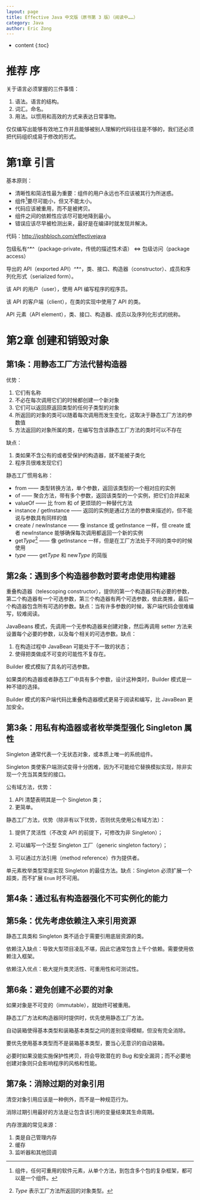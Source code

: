 ```yaml
---
layout: page
title: Effective Java 中文版（原书第 3 版）（阅读中……）
category: Java
author: Eric Zong	
---
```


* content
{:toc}

# 推荐 序

关于语言必须掌握的三件事情：

1. 语法。语言的结构。
2. 词汇。命名。
3. 用法。以惯用和高效的方式来表达日常事物。

仅仅编写出能够有效地工作并且能够被别人理解的代码往往是不够的，我们还必须把代码组织成易于修改的形式。

# 第1章 引言

基本原则：

* 清晰性和简洁性最为重要：组件的用户永远也不应该被其行为所迷惑。
* 组件[^1]要尽可能小，但又不能太小。
* 代码应该被重用，而不是被拷贝。
* 组件之间的依赖性应该尽可能地降到最小。
* 错误应该尽早被检测出来，最好是在编译时就发现并解决。

[^1]: 组件，任何可重用的软件元素，从单个方法，到包含多个包的复杂框架，都可以是一个组件。

代码：http://joshbloch.com/effectivejava

包级私有^*^（package-private，传统的描述性术语） <=> 包级访问（package access）

导出的 API（exported API）^*^，类、接口、构造器（constructor）、成员和序列化形式（serialized form）。

该 API 的用户（user），使用 API 编写程序的程序员。

该 API 的客户端（client），在类的实现中使用了 API 的类。

API 元素（API element），类、接口、构造器、成员以及序列化形式的统称。

# 第2章 创建和销毁对象

## 第1条：用静态工厂方法代替构造器

优势：

1. 它们有名称
2. 不必在每次调用它们的时候都创建一个新对象
3. 它们可以返回原返回类型的任何子类型的对象
4. 所返回的对象的类可以随着每次调用而发生变化，这取决于静态工厂方法的参数值
5. 方法返回的对象所属的类，在编写包含该静态工厂方法的类时可以不存在

缺点：

1. 类如果不含公有的或者受保护的构造器，就不能被子类化
2. 程序员很难发现它们

静态工厂惯用名称：

* from —— 类型转换方法，单个参数，返回该类型的一个相对应的实例
* of —— 聚合方法，带有多个参数，返回该类型的一个实例，把它们合并起来
* valueOf —— 比 from 和 of 更烦琐的一种替代方法
* instance / getInstance —— 返回的实例是通过方法的参数来描述的，但不能说与参数具有同样的值
* create / newInstance —— 像 instance 或 getInstance 一样，但 create 或者 newInstance 能够确保每次调用都返回一个新的实例
* get*Type*[^2] —— 像 getInstance 一样，但是在工厂方法处于不同的类中的时候使用
* *type* —— get*Type* 和 new*Type* 的简版

[^2]: *Type* 表示工厂方法所返回的对象类型。

## 第2条：遇到多个构造器参数时要考虑使用构建器

重叠构造器（telescoping constructor），提供的第一个构造器只有必要的参数，第二个构造器有一个可选参数，第三个构造器有两个可选参数，依此类推，最后一个构造器包含所有可选的参数。缺点：当有许多参数的时候，客户端代码会很难编写，较难阅读。

JavaBeans 模式，先调用一个无参构造器来创建对象，然后再调用 setter 方法来设置每个必要的参数，以及每个相关的可选参数。缺点：

1. 在构造过程中 JavaBean 可能处于不一致的状态；
2. 使得把类做成不可变的可能性不复存在。

Builder 模式模拟了具名的可选参数。

如果类的构造器或者静态工厂中具有多个参数，设计这种类时，Builder 模式是一种不错的选择。

Builder 模式的客户端代码比重叠构造器模式更易于阅读和编写，比 JavaBean 更加安全。

## 第3条：用私有构造器或者枚举类型强化 Singleton 属性

Singleton 通常代表一个无状态对象，或本质上唯一的系统组件。

Singleton 类使客户端测试变得十分困难，因为不可能给它替换模拟实现，除非实现一个充当其类型的接口。

公有域方法，优势：

1. API 清楚表明其是一个 Singleton 类；
2. 更简单。

静态工厂方法，优势（除非有以下优势，否则优先使用公有域方法）：

1. 提供了灵活性（不改变 API 的前提下，可修改为非 Singleton）；

2. 可以编写一个泛型 Singleton 工厂（generic singleton factory）；
3. 可以通过方法引用（method reference）作为提供者。

单元素枚举类型常是实现 Singleton 的最佳方法。缺点：Singleton 必须扩展一个超类，而不扩展 `Enum` 时不可用。

## 第4条：通过私有构造器强化不可实例化的能力

## 第5条：优先考虑依赖注入来引用资源

静态工具类和 Singleton 类不适合于需要引用底层资源的类。

依赖注入缺点：导致大型项目凌乱不堪，因此它通常包含上千个依赖。需要使用依赖注入框架。

依赖注入优点：极大提升类灵活性、可重用性和可测试性。

## 第6条：避免创建不必要的对象

如果对象是不可变的（immutable），就始终可被重用。

静态工厂方法和构造器同时提供时，优先使用静态工厂方法。

自动装箱使得基本类型和装箱基本类型之间的差别变得模糊，但没有完全消除。

要优先使用基本类型而不是装箱基本类型，要当心无意识的自动装箱。

必要时如果没能实施保护性拷贝，将会导致潜在的 Bug 和安全漏洞；而不必要地创建对象则只会影响程序的风格和性能。

## 第7条：消除过期的对象引用

清空对象引用应该是一种例外，而不是一种规范行为。

消除过期引用最好的方法是让包含该引用的变量结束其生命周期。

内存泄漏的常见来源：

1. 类是自己管理内存
2. 缓存
3. 监听器和其他回调